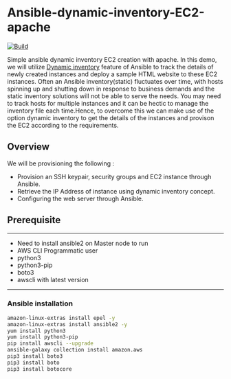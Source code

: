 # Ansible-dynamic-inventory-EC2-apache


[![Build](https://travis-ci.org/joemccann/dillinger.svg?branch=master)](https://travis-ci.org/joemccann/dillinger)


Simple ansible dynamic inventory EC2 creation with apache. In this demo, we will utilize [Dynamic inventory](https://docs.ansible.com/ansible/latest/user_guide/intro_dynamic_inventory.html) feature of Ansible to track the details of newly created instances and deploy a sample HTML website to these EC2 instances. Often an Ansible inventory(static) fluctuates over time, with hosts spinning up and shutting down in response to business demands and the static inventory solutions will not be able to serve the needs. You may need to track hosts for multiple instances and it can be hectic to manage the inventory file each time.Hence, to overcome this we can make use of the option dynamic inventory to get the details of the instances and provison the EC2 according to the requirements.

## Overview

We will be provisioning the following :

- Provision an SSH keypair, security groups and EC2 instance through Ansible.
- Retrieve the IP Address of instance using dynamic inventory concept.
- Configuring the web server through Ansible.


## Prerequisite
-----
- Need to install ansible2 on Master node to run
- AWS CLI Programmatic user
- python3
- python3-pip
- boto3
- awscli with latest version 
-----

### Ansible installation 

```sh
amazon-linux-extras install epel -y
amazon-linux-extras install ansible2 -y
yum install python3
yum install python3-pip
pip install awscli --upgrade
ansible-galaxy collection install amazon.aws
pip3 install boto3
pip3 install boto
pip3 install botocore
```
